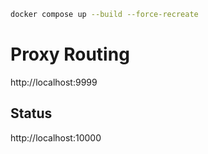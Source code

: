 ```bash
docker compose up --build --force-recreate
```
# Proxy Routing
http://localhost:9999

## Status
http://localhost:10000

